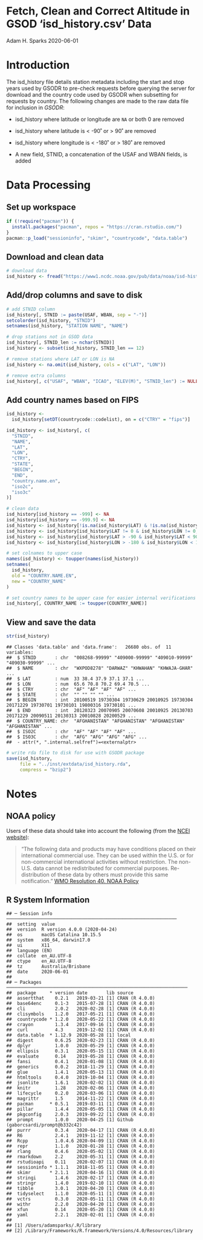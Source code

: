 Fetch, Clean and Correct Altitude in GSOD ‘isd\_history.csv’ Data
================
Adam H. Sparks
2020-06-01

# Introduction

The isd\_history file details station metadata including the start and
stop years used by GSODR to pre-check requests before querying the
server for download and the country code used by GSODR when subsetting
for requests by country. The following changes are made to the raw data
file for inclusion in *GSODR*:

  - isd\_history where latitude or longitude are `NA` or both 0 are
    removed

  - isd\_history where latitude is \< -90˚ or \> 90˚ are removed

  - isd\_history where longitude is \< -180˚ or \> 180˚ are removed

  - A new field, STNID, a concatenation of the USAF and WBAN fields, is
    added

# Data Processing

## Set up workspace

``` r
if (!require("pacman")) {
  install.packages("pacman", repos = "https://cran.rstudio.com/")
}
pacman::p_load("sessioninfo", "skimr", "countrycode", "data.table")
```

## Download and clean data

``` r
# download data
isd_history <- fread("https://www1.ncdc.noaa.gov/pub/data/noaa/isd-history.csv")
```

## Add/drop columns and save to disk

``` r
# add STNID column
isd_history[, STNID := paste(USAF, WBAN, sep = "-")]
setcolorder(isd_history, "STNID")
setnames(isd_history, "STATION NAME", "NAME")

# drop stations not in GSOD data
isd_history[, STNID_len := nchar(STNID)]
isd_history <- subset(isd_history, STNID_len == 12)

# remove stations where LAT or LON is NA
isd_history <- na.omit(isd_history, cols = c("LAT", "LON"))

# remove extra columns
isd_history[, c("USAF", "WBAN", "ICAO", "ELEV(M)", "STNID_len") := NULL]
```

## Add country names based on FIPS

``` r
isd_history <-
  isd_history[setDT(countrycode::codelist), on = c("CTRY" = "fips")]

isd_history <- isd_history[, c(
  "STNID",
  "NAME",
  "LAT",
  "LON",
  "CTRY",
  "STATE",
  "BEGIN",
  "END",
  "country.name.en",
  "iso2c",
  "iso3c"
)]

# clean data
isd_history[isd_history == -999] <- NA
isd_history[isd_history == -999.9] <- NA
isd_history <- isd_history[!is.na(isd_history$LAT) & !is.na(isd_history$LON), ]
isd_history <- isd_history[isd_history$LAT != 0 & isd_history$LON != 0, ]
isd_history <- isd_history[isd_history$LAT > -90 & isd_history$LAT < 90, ]
isd_history <- isd_history[isd_history$LON > -180 & isd_history$LON < 180, ]

# set colnames to upper case
names(isd_history) <- toupper(names(isd_history))
setnames(
  isd_history,
  old = "COUNTRY.NAME.EN",
  new = "COUNTRY_NAME"
)

# set country names to be upper case for easier internal verifications
isd_history[, COUNTRY_NAME := toupper(COUNTRY_NAME)]
```

## View and save the data

``` r
str(isd_history)
```

    ## Classes 'data.table' and 'data.frame':   26680 obs. of  11 variables:
    ##  $ STNID       : chr  "008268-99999" "409000-99999" "409010-99999" "409030-99999" ...
    ##  $ NAME        : chr  "WXPOD8278" "DARWAZ" "KHWAHAN" "KHWAJA-GHAR" ...
    ##  $ LAT         : num  33 38.4 37.9 37.1 37.1 ...
    ##  $ LON         : num  65.6 70.8 70.2 69.4 70.5 ...
    ##  $ CTRY        : chr  "AF" "AF" "AF" "AF" ...
    ##  $ STATE       : chr  "" "" "" "" ...
    ##  $ BEGIN       : int  20100519 19730304 19730629 20010925 19730304 20171229 19730701 19730101 19800316 19730101 ...
    ##  $ END         : int  20120323 20070905 20070608 20010925 20130703 20171229 20090511 20130313 20010828 20200529 ...
    ##  $ COUNTRY_NAME: chr  "AFGHANISTAN" "AFGHANISTAN" "AFGHANISTAN" "AFGHANISTAN" ...
    ##  $ ISO2C       : chr  "AF" "AF" "AF" "AF" ...
    ##  $ ISO3C       : chr  "AFG" "AFG" "AFG" "AFG" ...
    ##  - attr(*, ".internal.selfref")=<externalptr>

``` r
# write rda file to disk for use with GSODR package
save(isd_history,
     file = "../inst/extdata/isd_history.rda",
     compress = "bzip2")
```

# Notes

## NOAA policy

Users of these data should take into account the following (from the
[NCEI
website](http://www7.ncdc.noaa.gov/CDO/cdoselect.cmd?datasetabbv=GSOD&countryabbv=&georegionabbv=)):

> “The following data and products may have conditions placed on their
> international commercial use. They can be used within the U.S. or for
> non-commercial international activities without restriction. The
> non-U.S. data cannot be redistributed for commercial purposes.
> Re-distribution of these data by others must provide this same
> notification.” [WMO Resolution 40. NOAA
> Policy](http://www.wmo.int/pages/about/Resolution40.html)

## R System Information

    ## ─ Session info ───────────────────────────────────────────────────────────────
    ##  setting  value                       
    ##  version  R version 4.0.0 (2020-04-24)
    ##  os       macOS Catalina 10.15.5      
    ##  system   x86_64, darwin17.0          
    ##  ui       X11                         
    ##  language (EN)                        
    ##  collate  en_AU.UTF-8                 
    ##  ctype    en_AU.UTF-8                 
    ##  tz       Australia/Brisbane          
    ##  date     2020-06-01                  
    ## 
    ## ─ Packages ───────────────────────────────────────────────────────────────────
    ##  package     * version date       lib source                             
    ##  assertthat    0.2.1   2019-03-21 [1] CRAN (R 4.0.0)                     
    ##  base64enc     0.1-3   2015-07-28 [1] CRAN (R 4.0.0)                     
    ##  cli           2.0.2   2020-02-28 [1] CRAN (R 4.0.0)                     
    ##  clisymbols    1.2.0   2017-05-21 [1] CRAN (R 4.0.0)                     
    ##  countrycode * 1.2.0   2020-05-22 [1] CRAN (R 4.0.0)                     
    ##  crayon        1.3.4   2017-09-16 [1] CRAN (R 4.0.0)                     
    ##  curl          4.3     2019-12-02 [1] CRAN (R 4.0.0)                     
    ##  data.table  * 1.12.9  2020-05-28 [1] local                              
    ##  digest        0.6.25  2020-02-23 [1] CRAN (R 4.0.0)                     
    ##  dplyr         1.0.0   2020-05-29 [1] CRAN (R 4.0.0)                     
    ##  ellipsis      0.3.1   2020-05-15 [1] CRAN (R 4.0.0)                     
    ##  evaluate      0.14    2019-05-28 [1] CRAN (R 4.0.0)                     
    ##  fansi         0.4.1   2020-01-08 [1] CRAN (R 4.0.0)                     
    ##  generics      0.0.2   2018-11-29 [1] CRAN (R 4.0.0)                     
    ##  glue          1.4.1   2020-05-13 [1] CRAN (R 4.0.0)                     
    ##  htmltools     0.4.0   2019-10-04 [1] CRAN (R 4.0.0)                     
    ##  jsonlite      1.6.1   2020-02-02 [1] CRAN (R 4.0.0)                     
    ##  knitr         1.28    2020-02-06 [1] CRAN (R 4.0.0)                     
    ##  lifecycle     0.2.0   2020-03-06 [1] CRAN (R 4.0.0)                     
    ##  magrittr      1.5     2014-11-22 [1] CRAN (R 4.0.0)                     
    ##  pacman      * 0.5.1   2019-03-11 [1] CRAN (R 4.0.0)                     
    ##  pillar        1.4.4   2020-05-05 [1] CRAN (R 4.0.0)                     
    ##  pkgconfig     2.0.3   2019-09-22 [1] CRAN (R 4.0.0)                     
    ##  prompt        1.0.0   2020-04-25 [1] Github (gaborcsardi/prompt@b332c42)
    ##  purrr         0.3.4   2020-04-17 [1] CRAN (R 4.0.0)                     
    ##  R6            2.4.1   2019-11-12 [1] CRAN (R 4.0.0)                     
    ##  Rcpp          1.0.4.6 2020-04-09 [1] CRAN (R 4.0.0)                     
    ##  repr          1.1.0   2020-01-28 [1] CRAN (R 4.0.0)                     
    ##  rlang         0.4.6   2020-05-02 [1] CRAN (R 4.0.0)                     
    ##  rmarkdown     2.2     2020-05-31 [1] CRAN (R 4.0.0)                     
    ##  rstudioapi    0.11    2020-02-07 [1] CRAN (R 4.0.0)                     
    ##  sessioninfo * 1.1.1   2018-11-05 [1] CRAN (R 4.0.0)                     
    ##  skimr       * 2.1.1   2020-04-16 [1] CRAN (R 4.0.0)                     
    ##  stringi       1.4.6   2020-02-17 [1] CRAN (R 4.0.0)                     
    ##  stringr       1.4.0   2019-02-10 [1] CRAN (R 4.0.0)                     
    ##  tibble        3.0.1   2020-04-20 [1] CRAN (R 4.0.0)                     
    ##  tidyselect    1.1.0   2020-05-11 [1] CRAN (R 4.0.0)                     
    ##  vctrs         0.3.0   2020-05-11 [1] CRAN (R 4.0.0)                     
    ##  withr         2.2.0   2020-04-20 [1] CRAN (R 4.0.0)                     
    ##  xfun          0.14    2020-05-20 [1] CRAN (R 4.0.0)                     
    ##  yaml          2.2.1   2020-02-01 [1] CRAN (R 4.0.0)                     
    ## 
    ## [1] /Users/adamsparks/.R/library
    ## [2] /Library/Frameworks/R.framework/Versions/4.0/Resources/library
